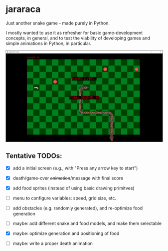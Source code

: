# jararaca
Just another snake game - made purely in Python.

I mostly wanted to use it as refresher for basic game-development concepts, in general, and to test the viability of developing games and simple animations in Python, in particular.

![alt text](https://github.com/waldr/jararaca/blob/main/screenshot.png)

## Tentative TODOs:
- [x] add a initial screen (e.g., with "Press any arrow key to start")
- [x] death/game-over ~~animation~~/message with final score
- [x] add food sprites (instead of using basic drawing primitves)
- [ ] menu to configure variables: speed, grid size, etc.
- [ ] add obstacles (e.g. randomly generated), and re-optimize food generation
- [ ] maybe: add different snake and food models, and make them selectable
- [x] maybe: optimize generation and positioning of food
- [ ] maybe: write a proper death animation

